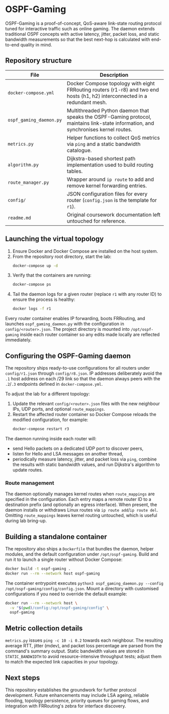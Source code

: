 # OSPF-Gaming

OSPF-Gaming is a proof-of-concept, QoS-aware link-state routing protocol tuned for interactive traffic such as online gaming. The daemon extends traditional OSPF concepts with active latency, jitter, packet loss, and static bandwidth measurements so that the best next-hop is calculated with end-to-end quality in mind.

## Repository structure

| File | Description |
| ---- | ----------- |
| `docker-compose.yml` | Docker Compose topology with eight FRRouting routers (r1-r8) and two end hosts (h1, h2) interconnected in a redundant mesh. |
| `ospf_gaming_daemon.py` | Multithreaded Python daemon that speaks the OSPF-Gaming protocol, maintains link-state information, and synchronises kernel routes. |
| `metrics.py` | Helper functions to collect QoS metrics via `ping` and a static bandwidth catalogue. |
| `algorithm.py` | Dijkstra-based shortest path implementation used to build routing tables. |
| `route_manager.py` | Wrapper around `ip route` to add and remove kernel forwarding entries. |
| `config/` | JSON configuration files for every router (`config.json` is the template for `r1`). |
| `readme.md` | Original coursework documentation left untouched for reference. |

## Launching the virtual topology

1. Ensure Docker and Docker Compose are installed on the host system.
2. From the repository root directory, start the lab:
   ```bash
   docker-compose up -d
   ```
3. Verify that the containers are running:
   ```bash
   docker-compose ps
   ```
4. Tail the daemon logs for a given router (replace `r1` with any router ID) to ensure the process is healthy:
   ```bash
   docker logs -f r1
   ```

Every router container enables IP forwarding, boots FRRouting, and launches `ospf_gaming_daemon.py` with the configuration in `config/<router>.json`. The project directory is mounted into `/opt/ospf-gaming` inside each router container so any edits made locally are reflected immediately.

## Configuring the OSPF-Gaming daemon

The repository ships ready-to-use configurations for all routers under `config/r1.json` through `config/r8.json`. IP addresses deliberately avoid the `.1` host address on each /29 link so that the daemon always peers with the `.2`/`.3` endpoints defined in `docker-compose.yml`.

To adjust the lab for a different topology:

1. Update the relevant `config/<router>.json` files with the new neighbour IPs, UDP ports, and optional `route_mappings`.
2. Restart the affected router container so Docker Compose reloads the modified configuration, for example:
   ```bash
   docker-compose restart r3
   ```

The daemon running inside each router will:
- send Hello packets on a dedicated UDP port to discover peers,
- listen for Hello and LSA messages on another thread,
- periodically measure latency, jitter, and packet loss via `ping`, combine the results with static bandwidth values, and run Dijkstra's algorithm to update routes.

### Route management

The daemon optionally manages kernel routes when `route_mappings` are specified in the configuration. Each entry maps a remote router ID to a destination prefix (and optionally an egress interface). When present, the daemon installs or withdraws Linux routes via `ip route add`/`ip route del`. Omitting `route_mappings` leaves kernel routing untouched, which is useful during lab bring-up.

## Building a standalone container

The repository also ships a `Dockerfile` that bundles the daemon, helper modules, and the default configuration under `/opt/ospf-gaming`. Build and run it to launch a single router without Docker Compose:

```bash
docker build -t ospf-gaming .
docker run --rm --network host ospf-gaming
```

The container entrypoint executes `python3 ospf_gaming_daemon.py --config /opt/ospf-gaming/config/config.json`. Mount a directory with customised configurations if you need to override the default example:

```bash
docker run --rm --network host \
  -v "$(pwd)/config:/opt/ospf-gaming/config" \
  ospf-gaming
```

## Metric collection details

`metrics.py` issues `ping -c 10 -i 0.2` towards each neighbour. The resulting average RTT, jitter (mdev), and packet loss percentage are parsed from the command's summary output. Static bandwidth values are stored in `STATIC_BANDWIDTH` to avoid resource-intensive throughput tests; adjust them to match the expected link capacities in your topology.

## Next steps

This repository establishes the groundwork for further protocol development. Future enhancements may include LSA ageing, reliable flooding, topology persistence, priority queues for gaming flows, and integration with FRRouting's zebra for interface discovery.
